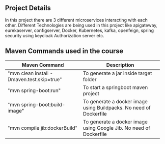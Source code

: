 ## Project Details
In this project there are 3 different microservices interacting with each other. Different Technologies are being used in this project like
apigateway, eurekaserver, configserver, Docker, Kubernetes, kafka, openfeign, spring security using keycloak Authorization server etc.
## Maven Commands used in the course

|     Maven Command       |     Description          |
| ------------- | ------------- |
| "mvn clean install -Dmaven.test.skip=true" | To generate a jar inside target folder |
| "mvn spring-boot:run" | To start a springboot maven project |
| "mvn spring-boot:build-image" | To generate a docker image using Buildpacks. No need of Dockerfile |
| "mvn compile jib:dockerBuild" | To generate a docker image using Google Jib. No need of Dockerfile |

